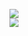 [![](https://img.shields.io/badge/Made%20With-Github%20Spray-lightgrey.svg?style=for-the-badge&logo=github)](https://github.com/Annihil/github-spray#2368)  
[![](https://i.imgur.com/2DrTn0Z.gif)](https://github.com/Annihil/github-spray)